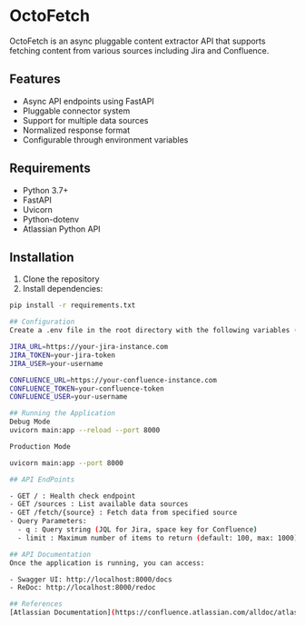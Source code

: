 # OctoFetch

OctoFetch is an async pluggable content extractor API that supports fetching content from various sources including Jira and Confluence.

## Features

- Async API endpoints using FastAPI
- Pluggable connector system
- Support for multiple data sources
- Normalized response format
- Configurable through environment variables

## Requirements

- Python 3.7+
- FastAPI
- Uvicorn
- Python-dotenv
- Atlassian Python API

## Installation

1. Clone the repository
2. Install dependencies:
```bash
pip install -r requirements.txt

## Configuration
Create a .env file in the root directory with the following variables (adjust according to your sources):

JIRA_URL=https://your-jira-instance.com
JIRA_TOKEN=your-jira-token
JIRA_USER=your-username

CONFLUENCE_URL=https://your-confluence-instance.com
CONFLUENCE_TOKEN=your-confluence-token
CONFLUENCE_USER=your-username

## Running the Application
Debug Mode
uvicorn main:app --reload --port 8000

Production Mode

uvicorn main:app --port 8000

## API EndPoints

- GET / : Health check endpoint
- GET /sources : List available data sources
- GET /fetch/{source} : Fetch data from specified source
- Query Parameters:
  - q : Query string (JQL for Jira, space key for Confluence)
  - limit : Maximum number of items to return (default: 100, max: 1000)

## API Documentation
Once the application is running, you can access:

- Swagger UI: http://localhost:8000/docs
- ReDoc: http://localhost:8000/redoc

## References
[Atlassian Documentation](https://confluence.atlassian.com/alldoc/atlassian-documentation-32243719.html)